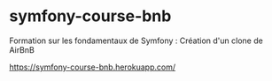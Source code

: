 # symfony-course-bnb

Formation sur les fondamentaux de Symfony : Création d'un clone de AirBnB

https://symfony-course-bnb.herokuapp.com/
